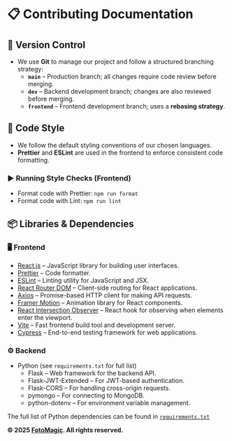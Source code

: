 # 📋 Contributing Documentation

## 🔧 Version Control

- We use **Git** to manage our project and follow a structured branching strategy:
  - **`main`** – Production branch; all changes require code review before merging.
  - **`dev`** – Backend development branch; changes are also reviewed before merging.
  - **`frontend`** – Frontend development branch; uses a **rebasing strategy**.

## 🎨 Code Style

- We follow the default styling conventions of our chosen languages.
- **Prettier** and **ESLint** are used in the frontend to enforce consistent code formatting.

### ▶️ Running Style Checks (Frontend)

- Format code with Prettier:
  ```npm run format```
- Format code with Lint:
  ```npm run lint```

## 📦 Libraries & Dependencies

### 🖥️ Frontend
- [React.js](https://reactjs.org/) – JavaScript library for building user interfaces.
- [Prettier](https://prettier.io/) – Code formatter.
- [ESLint](https://eslint.org/) – Linting utility for JavaScript and JSX.
- [React Router DOM](https://reactrouter.com/) – Client-side routing for React applications.
- [Axios](https://axios-http.com/) – Promise-based HTTP client for making API requests.
- [Framer Motion](https://www.framer.com/motion/) – Animation library for React components.
- [React Intersection Observer](https://www.npmjs.com/package/react-intersection-observer) – React hook for observing when elements enter the viewport.
- [Vite](https://vitejs.dev/) – Fast frontend build tool and development server.
- [Cypress](https://www.cypress.io/) – End-to-end testing framework for web applications.

### ⚙️ Backend
- Python (see `requirements.txt` for full list)
  - Flask – Web framework for the backend API.
  - Flask-JWT-Extended – For JWT-based authentication.
  - Flask-CORS – For handling cross-origin requests.
  - pymongo – For connecting to MongoDB.
  - python-dotenv – For environment variable management.

The full list of Python dependencies can be found in [`requirements.txt`](../backend/requirements.txt)

**© 2025 [FotoMagic](https://ambitious-dune-0f7fde21e.6.azurestaticapps.net/). All rights reserved.**
